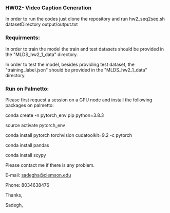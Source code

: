 ### HW02- Video Caption Generation

In order to run the codes just clone the repository and run 
    hw2_seq2seq.sh datasetDirectory output/output.txt

### Requirments:
In order to train the model the train and test datasets should be provided in the "MLDS_hw2_1_data" directory.

In order to test the model, besides providing test dataset, the "training_label.json" should be provided in the "MLDS_hw2_1_data" directory. 

### Run on Palmetto:
Please first request a session on a GPU node and install the following packages on palmetto:

conda create -n pytorch_env pip python=3.8.3

source activate pytorch_env

conda install pytorch torchvision cudatoolkit=9.2 -c pytorch

conda install pandas

conda install scypy

Please contact me if there is any problem. 

E-mail: sadeghs@clemson.edu 

Phone: 8034638476

Thanks,

Sadegh,
